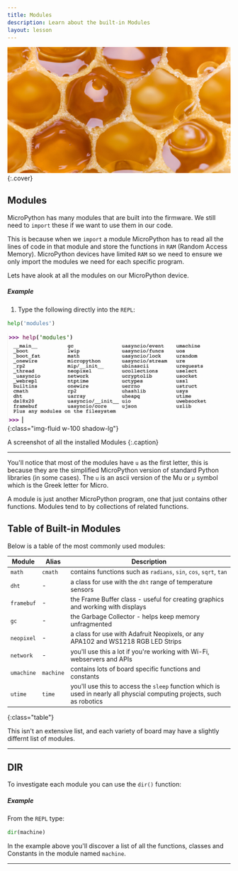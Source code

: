 ```yaml
---
title: Modules
description: Learn about the built-in Modules
layout: lesson
---
```


![Picture of a honeycomb close up](assets/modules.jpg){:.cover}

## Modules

MicroPython has many modules that are built into the firmware. We still need to `import` these if we want to use them in our code.

This is because when we `import` a module MicroPython has to read all the lines of code in that module and store the functions in `RAM` (Random Access Memory). MicroPython devices have limited `RAM` so we need to ensure we only import the modules we need for each specific program.

Lets have alook at all the modules on our MicroPython device. 

##### Example

1. Type the following directly into the `REPL`:

```python
help('modules')
```

![Screenshot of all the installed Modules](assets/modules.png){:class="img-fluid w-100 shadow-lg"}

A screenshot of all the installed Modules
{:.caption}

---

You'll notice that most of the modules have `u` as the first letter, this is because they are the simplified MicroPython version of standard Python libraries (in some cases). The `u` is an ascii version of the Mu or `μ` symbol which is the Greek letter for Micro.

A module is just another MicroPython program, one that just contains other functions. Modules tend to by collections of related functions. 

## Table of Built-in Modules
Below is a table of the most commonly used modules:

Module     | Alias     | Description
-----------|-----------|-------------------------------------------------------------------------------------------------------------------------
`math`     | `cmath`   | contains functions such as `radians`, `sin`, `cos`, `sqrt`, `tan`
`dht`      | -         | a class for use with the `dht` range of temperature sensors
`framebuf` | -         | the Frame Buffer class - useful for creating graphics and working with displays
`gc`       | -         | the Garbage Collector - helps keep memory unfragmented
`neopixel` | -         | a class for use with Adafruit Neopixels, or any APA102 and WS1218 RGB LED Strips
`network`  | -         | you'll use this a lot if you're working with Wi-Fi, webservers and APIs
`umachine` | `machine` | contains lots of board specific functions and constants
`utime`    | `time`    | you'll use this to access the `sleep` function which is used in nearly all physcial computing projects, such as robotics
{:class="table"}

This isn't an extensive list, and each variety of board may have a slightly differnt list of modules.

---

## DIR

To investigate each module you can use the `dir()` function:

##### Example

From the `REPL` type:
```python
dir(machine)
```

In the example above you'll discover a list of all the functions, classes and Constants in the module named `machine`.

---
